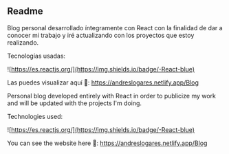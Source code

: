 ## Readme

Blog personal desarrollado íntegramente con React con la finalidad de dar a conocer mi trabajo y iré actualizando con los proyectos que estoy realizando.

Tecnologías usadas:

![https://es.reactjs.org/](https://img.shields.io/badge/-React-blue)

Las puedes visualizar aquí 🔗: https://andreslogares.netlify.app/Blog

Personal blog developed entirely with React in order to publicize my work and will be updated with the projects I'm doing.

Technologies used:

![https://es.reactjs.org/](https://img.shields.io/badge/-React-blue)

You can see the website here 🔗: https://andreslogares.netlify.app/Blog
